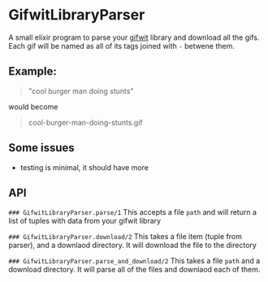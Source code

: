 # GifwitLibraryParser

A small elixir program to parse your [gifwit](http://gifwit.com) library and download all the gifs. Each gif will be named as all of its tags joined with `-` betwene them.

## Example:

>"cool burger man doing stunts"

would become

> cool-burger-man-doing-stunts.gif


## Some issues
* testing is minimal, it should have more


## API

`### GifwitLibraryParser.parse/1`
This accepts a file `path` and will return a list of tuples with data from your gifwit library

`### GifwitLibraryParser.download/2`
This takes a file item (tuple from parser), and a downlaod directory. It will download the file to the directory

`### GifwitLibraryParser.parse_and_download/2`
This takes a file `path` and a download directory. It will parse all of the files and downlaod each of them.
